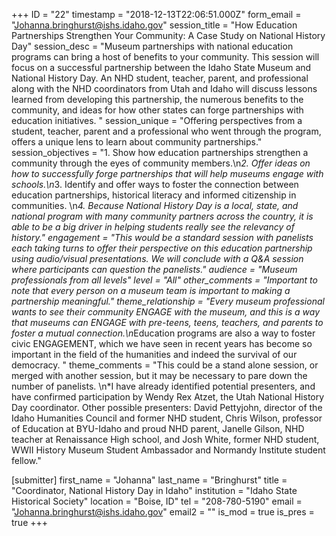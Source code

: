 +++
ID = "22"
timestamp = "2018-12-13T22:06:51.000Z"
form_email = "Johanna.bringhurst@ishs.idaho.gov"
session_title = "How Education Partnerships Strengthen Your Community: A Case Study on National History Day"
session_desc = "Museum partnerships with national education programs can bring a host of benefits to your community. This session will focus on a successful partnership between the Idaho State Museum and National History Day.  An NHD student, teacher, parent, and professional along with the NHD coordinators from Utah and Idaho will discuss lessons learned from developing this partnership, the numerous benefits to the community, and ideas for how other states can forge partnerships with education initiatives.  "
session_unique = "Offering perspectives from a student, teacher, parent and a professional who went through the program, offers a unique lens to learn about community partnerships."
session_objectives = "1. Show how education partnerships strengthen a community through the eyes of community members.\n*2. Offer ideas on how to successfully forge partnerships that will help museums engage with schools.\n*3. Identify and offer ways to foster the connection between education partnerships, historical literacy and informed citizenship in communities. \n*4. Because National History Day is a local, state, and national program with many community partners across the country, it is able to be a big driver in helping students really see the relevancy of history."
engagement = "This would be a standard session with panelists each taking turns to offer their perspective on this education partnership using audio/visual presentations. We will conclude with a Q&A session where participants can question the panelists."
audience = "Museum professionals from all levels"
level = "All"
other_comments = "Important to note that every person on a museum team is important to making a partnership meaningful."
theme_relationship = "Every museum professional wants to see their community ENGAGE with the museum, and this is a way that museums can ENGAGE with pre-teens, teens, teachers, and parents to foster a mutual connection.\n*Education programs are also a way to foster civic ENGAGEMENT, which we have seen in recent years has become so important in the field of the humanities and indeed the survival of our democracy.  "
theme_comments = "This could be a stand alone session, or merged with another session, but it may be necessary to pare down the number of panelists.  \n*I have already identified potential presenters, and have confirmed participation by Wendy Rex Atzet, the Utah National History Day coordinator. Other possible presenters: David Pettyjohn, director of the Idaho Humanities Council and former NHD student, Chris Wilson, professor of Education at BYU-Idaho and proud NHD parent, Janelle Gilson, NHD teacher at Renaissance High school, and Josh White, former NHD student, WWII History Museum Student Ambassador and Normandy Institute student fellow."

[submitter]
first_name = "Johanna"
last_name = "Bringhurst"
title = "Coordinator, National History Day in Idaho"
institution = "Idaho State Historical Society"
location = "Boise, ID"
tel = "208-780-5190"
email = "Johanna.bringhurst@ishs.idaho.gov"
email2 = ""
is_mod = true
is_pres = true
+++
